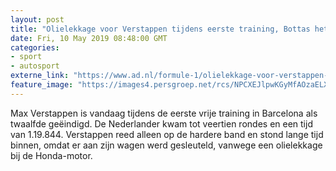 ```yaml
---
layout: post
title: "Olielekkage voor Verstappen tijdens eerste training, Bottas het snelst"
date: Fri, 10 May 2019 08:48:00 GMT
categories: 
- sport 
- autosport 
externe_link: "https://www.ad.nl/formule-1/olielekkage-voor-verstappen-tijdens-eerste-training-bottas-het-snelst~a4914760/"
feature_image: "https://images4.persgroep.net/rcs/NPCXEJlpwKGyMfAOzaELX2Lee8A/diocontent/147835305/_fitwidth/400/?appId=21791a8992982cd8da851550a453bd7f&quality=0.7"
---
```


Max Verstappen is vandaag tijdens de eerste vrije training in Barcelona als twaalfde geëindigd. De Nederlander kwam tot veertien rondes en een tijd van 1.19.844. Verstappen reed alleen op de hardere band en stond lange tijd binnen, omdat er aan zijn wagen werd gesleuteld, vanwege een olielekkage bij de Honda-motor.
